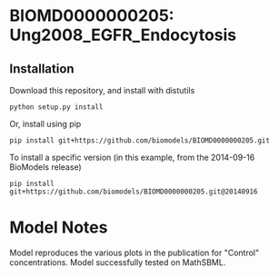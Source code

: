 # BIOMD0000000205: Ung2008_EGFR_Endocytosis

## Installation

Download this repository, and install with distutils

`python setup.py install`

Or, install using pip

`pip install git+https://github.com/biomodels/BIOMD0000000205.git`

To install a specific version (in this example, from the 2014-09-16 BioModels release)

`pip install git+https://github.com/biomodels/BIOMD0000000205.git@20140916`


# Model Notes


Model reproduces the various plots in the publication for "Control"
concentrations. Model successfully tested on MathSBML.


